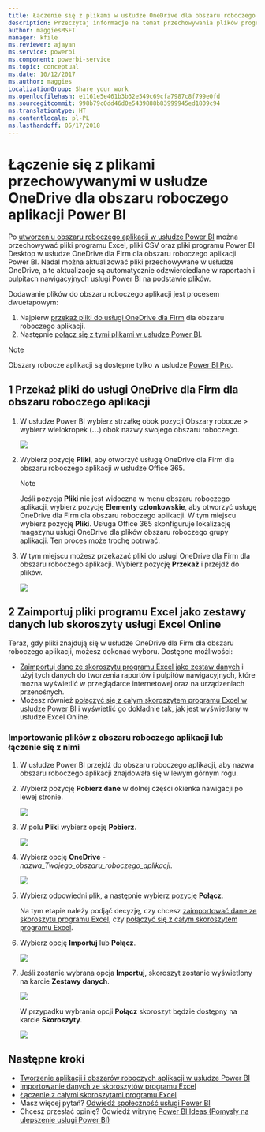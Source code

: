 ```yaml
---
title: Łączenie się z plikami w usłudze OneDrive dla obszaru roboczego aplikacji Power BI
description: Przeczytaj informacje na temat przechowywania plików programu Excel, plików CSV oraz plików programu Power BI Desktop w usłudze OneDrive dla obszaru roboczego aplikacji Power BI.
author: maggiesMSFT
manager: kfile
ms.reviewer: ajayan
ms.service: powerbi
ms.component: powerbi-service
ms.topic: conceptual
ms.date: 10/12/2017
ms.author: maggies
LocalizationGroup: Share your work
ms.openlocfilehash: e1161e5e461b3b32e549c69cfa7987c8f799e0fd
ms.sourcegitcommit: 998b79c0dd46d0e5439888b83999945ed1809c94
ms.translationtype: HT
ms.contentlocale: pl-PL
ms.lasthandoff: 05/17/2018
---
```

# <a name="connect-to-files-stored-in-onedrive-for-your-power-bi-app-workspace"></a>Łączenie się z plikami przechowywanymi w usłudze OneDrive dla obszaru roboczego aplikacji Power BI
Po [utworzeniu obszaru roboczego aplikacji w usłudze Power BI](service-create-distribute-apps.md) można przechowywać pliki programu Excel, pliki CSV oraz pliki programu Power BI Desktop w usłudze OneDrive dla Firm dla obszaru roboczego aplikacji Power BI. Nadal można aktualizować pliki przechowywane w usłudze OneDrive, a te aktualizacje są automatycznie odzwierciedlane w raportach i pulpitach nawigacyjnych usługi Power BI na podstawie plików. 

Dodawanie plików do obszaru roboczego aplikacji jest procesem dwuetapowym: 

1. Najpierw [przekaż pliki do usługi OneDrive dla Firm](service-connect-to-files-in-app-workspace-onedrive-for-business.md#1-upload-files-to-the-onedrive-for-business-for-your-app-workspace) dla obszaru roboczego aplikacji.
2. Następnie [połącz się z tymi plikami w usłudze Power BI](service-connect-to-files-in-app-workspace-onedrive-for-business.md#2-import-excel-files-as-datasets-or-as-excel-online-workbooks).

> [!NOTE]
> Obszary robocze aplikacji są dostępne tylko w usłudze [Power BI Pro](service-free-vs-pro.md).
> 
> 

## <a name="1-upload-files-to-the-onedrive-for-business-for-your-app-workspace"></a>1 Przekaż pliki do usługi OneDrive dla Firm dla obszaru roboczego aplikacji
1. W usłudze Power BI wybierz strzałkę obok pozycji Obszary robocze > wybierz wielokropek (**...**) obok nazwy swojego obszaru roboczego. 
   
   ![](media/service-connect-to-files-in-app-workspace-onedrive-for-business/power-bi-app-ellipsis.png)
2. Wybierz pozycję **Pliki**, aby otworzyć usługę OneDrive dla Firm dla obszaru roboczego aplikacji w usłudze Office 365.
   
   > [!NOTE]
   > Jeśli pozycja **Pliki** nie jest widoczna w menu obszaru roboczego aplikacji, wybierz pozycję **Elementy członkowskie**, aby otworzyć usługę OneDrive dla Firm dla obszaru roboczego aplikacji. W tym miejscu wybierz pozycję **Pliki**. Usługa Office 365 skonfiguruje lokalizację magazynu usługi OneDrive dla plików obszaru roboczego grupy aplikacji. Ten proces może trochę potrwać. 
   > 
   > 
3. W tym miejscu możesz przekazać pliki do usługi OneDrive dla Firm dla obszaru roboczego aplikacji. Wybierz pozycję **Przekaż** i przejdź do plików.
   
   ![](media/service-connect-to-files-in-app-workspace-onedrive-for-business/pbi_grpfilesonedrive.png)

## <a name="2-import-excel-files-as-datasets-or-as-excel-online-workbooks"></a>2 Zaimportuj pliki programu Excel jako zestawy danych lub skoroszyty usługi Excel Online
Teraz, gdy pliki znajdują się w usłudze OneDrive dla Firm dla obszaru roboczego aplikacji, możesz dokonać wyboru. Dostępne możliwości: 

* [Zaimportuj dane ze skoroszytu programu Excel jako zestaw danych](service-get-data-from-files.md) i użyj tych danych do tworzenia raportów i pulpitów nawigacyjnych, które można wyświetlić w przeglądarce internetowej oraz na urządzeniach przenośnych.
* Możesz również [połączyć się z całym skoroszytem programu Excel w usłudze Power BI](service-excel-workbook-files.md) i wyświetlić go dokładnie tak, jak jest wyświetlany w usłudze Excel Online.

### <a name="import-or-connect-to-the-files-in-your-app-workspace"></a>Importowanie plików z obszaru roboczego aplikacji lub łączenie się z nimi
1. W usłudze Power BI przejdź do obszaru roboczego aplikacji, aby nazwa obszaru roboczego aplikacji znajdowała się w lewym górnym rogu. 
2. Wybierz pozycję **Pobierz dane** w dolnej części okienka nawigacji po lewej stronie. 
   
   ![](media/service-connect-to-files-in-app-workspace-onedrive-for-business/power-bi-app-get-data-button.png)
3. W polu **Pliki** wybierz opcję **Pobierz**.
   
   ![](media/service-connect-to-files-in-app-workspace-onedrive-for-business/pbi_getfiles.png)
4. Wybierz opcję **OneDrive** - *nazwa_Twojego_obszaru_roboczego_aplikacji*.
   
    ![](media/service-connect-to-files-in-app-workspace-onedrive-for-business/pbi_grp_one_drive_shrpt.png)
5. Wybierz odpowiedni plik, a następnie wybierz pozycję **Połącz**.
   
    Na tym etapie należy podjąć decyzję, czy chcesz [zaimportować dane ze skoroszytu programu Excel](service-get-data-from-files.md), czy [połączyć się z całym skoroszytem programu Excel](service-excel-workbook-files.md).
6. Wybierz opcję **Importuj** lub **Połącz**.
   
    ![](media/service-connect-to-files-in-app-workspace-onedrive-for-business/pbi_importexceldataorwholecrop.png)
7. Jeśli zostanie wybrana opcja **Importuj**, skoroszyt zostanie wyświetlony na karcie **Zestawy danych**. 
   
    ![](media/service-connect-to-files-in-app-workspace-onedrive-for-business/power-bi-app-excel-file-import.png)
   
    W przypadku wybrania opcji **Połącz** skoroszyt będzie dostępny na karcie **Skoroszyty**.
   
    ![](media/service-connect-to-files-in-app-workspace-onedrive-for-business/power-bi-app-excel-file-connect.png)

## <a name="next-steps"></a>Następne kroki
* [Tworzenie aplikacji i obszarów roboczych aplikacji w usłudze Power BI](service-create-distribute-apps.md)
* [Importowanie danych ze skoroszytów programu Excel](service-get-data-from-files.md)
* [Łączenie z całymi skoroszytami programu Excel](service-excel-workbook-files.md)
* Masz więcej pytań? [Odwiedź społeczność usługi Power BI](http://community.powerbi.com/)
* Chcesz przesłać opinię? Odwiedź witrynę [Power BI Ideas (Pomysły na ulepszenie usługi Power BI)](https://ideas.powerbi.com/forums/265200-power-bi)

